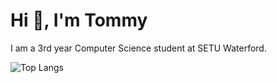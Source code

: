 # Hi 👋, I'm Tommy
I am a 3rd year Computer Science student at SETU Waterford.

![Top Langs](https://github-readme-stats.vercel.app/api/top-langs/?username=tommyc2&theme=highcontrast&hide_progress=true&card_width=500)
